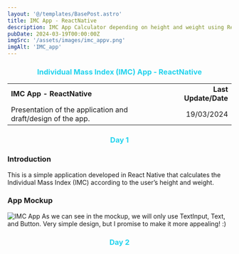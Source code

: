```yaml
---
layout: '@/templates/BasePost.astro'
title: IMC App - ReactNative
description: IMC App Calculator depending on height and weight using ReactNative
pubDate: 2024-03-19T00:00:00Z
imgSrc: '/assets/images/imc_appv.png'
imgAlt: 'IMC_app'
---
```


<h3 style="color: rgb(34, 211, 238); text-align: center;">Individual Mass Index (IMC) App - ReactNative</h3>

<table>
  <tr>
    <td><strong>IMC App - ReactNative</strong></td>
    <td style="text-align: right;"><strong>Last Update/Date</strong></td>
  </tr>
  <tr>
    <td>Presentation of the application and draft/design of the app.</td>
<td style="text-align: right;">19/03/2024</td>
  </tr>
</table>

<h3 style="color: rgb(34, 211, 238); text-align: center;">Day 1</h3>

### Introduction
This is a simple application developed in React Native that calculates the Individual Mass Index (IMC) according to the user’s height and weight.
 
### App Mockup 
<img alt="IMC App" src="/assets/images/imc_appv.png">
As we can see in the mockup, we will only use TextInput, Text, and Button.
Very simple design, but I promise to make it more appealing! :)

<h3 style="color: rgb(34, 211, 238); text-align: center;">Day 2</h3>
